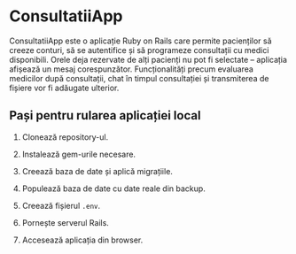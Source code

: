 # ConsultatiiApp

ConsultatiiApp este o aplicație Ruby on Rails care permite pacienților să creeze conturi, să se autentifice și să programeze consultații cu medici disponibili. 
Orele deja rezervate de alți pacienți nu pot fi selectate – aplicația afișează un mesaj corespunzător.
Funcționalități precum evaluarea medicilor după consultații, chat în timpul consultației și transmiterea de fișiere vor fi adăugate ulterior.

## Pași pentru rularea aplicației local

1. Clonează repository-ul.

2. Instalează gem-urile necesare.


3. Creează baza de date și aplică migrațiile.



4. Populează baza de date cu date reale din backup.


5. Creează fișierul `.env`.



6. Pornește serverul Rails.


7. Accesează aplicația din browser.

